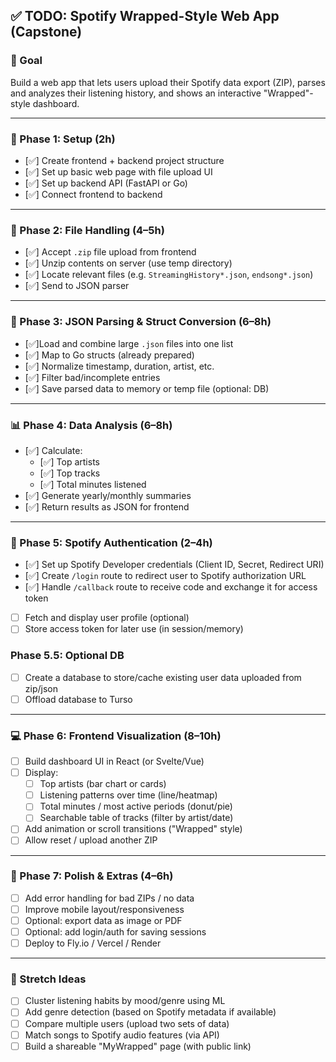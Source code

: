 ## ✅ TODO: Spotify Wrapped-Style Web App (Capstone)

### 🎯 Goal
Build a web app that lets users upload their Spotify data export (ZIP), parses and analyzes their listening history, and shows an interactive "Wrapped"-style dashboard.

---

### 🧱 Phase 1: Setup (2h)
- [✅] Create frontend + backend project structure
- [✅] Set up basic web page with file upload UI
- [✅] Set up backend API (FastAPI or Go)
- [✅] Connect frontend to backend

---

### 📂 Phase 2: File Handling (4–5h)
- [✅] Accept `.zip` file upload from frontend
- [✅] Unzip contents on server (use temp directory)
- [✅] Locate relevant files (e.g. `StreamingHistory*.json`, `endsong*.json`)
- [✅] Send to JSON parser

---

### 📄 Phase 3: JSON Parsing & Struct Conversion (6–8h)
- [✅]Load and combine large `.json` files into one list
- [✅] Map to Go structs (already prepared)
- [✅] Normalize timestamp, duration, artist, etc.
- [✅] Filter bad/incomplete entries
- [✅] Save parsed data to memory or temp file (optional: DB)

---

### 📊 Phase 4: Data Analysis (6–8h)
- [✅] Calculate:
  - [✅] Top artists
  - [✅] Top tracks
  - [✅] Total minutes listened
- [✅] Generate yearly/monthly summaries
- [✅] Return results as JSON for frontend

---

### 🔐 Phase 5: Spotify Authentication (2–4h)
- [✅] Set up Spotify Developer credentials (Client ID, Secret, Redirect URI)
- [✅] Create `/login` route to redirect user to Spotify authorization URL
- [✅] Handle `/callback` route to receive code and exchange it for access token
- [ ] Fetch and display user profile (optional)
- [ ] Store access token for later use (in session/memory)

### Phase 5.5: Optional DB
- [ ] Create a database to store/cache existing user data uploaded from zip/json
- [ ] Offload database to Turso
---

### 💻 Phase 6: Frontend Visualization (8–10h)
- [ ] Build dashboard UI in React (or Svelte/Vue)
- [ ] Display:
  - [ ] Top artists (bar chart or cards)
  - [ ] Listening patterns over time (line/heatmap)
  - [ ] Total minutes / most active periods (donut/pie)
  - [ ] Searchable table of tracks (filter by artist/date)
- [ ] Add animation or scroll transitions ("Wrapped" style)
- [ ] Allow reset / upload another ZIP

---

### 🧪 Phase 7: Polish & Extras (4–6h)
- [ ] Add error handling for bad ZIPs / no data
- [ ] Improve mobile layout/responsiveness
- [ ] Optional: export data as image or PDF
- [ ] Optional: add login/auth for saving sessions
- [ ] Deploy to Fly.io / Vercel / Render

---

### 🧠 Stretch Ideas
- [ ] Cluster listening habits by mood/genre using ML
- [ ] Add genre detection (based on Spotify metadata if available)
- [ ] Compare multiple users (upload two sets of data)
- [ ] Match songs to Spotify audio features (via API)
- [ ] Build a shareable "MyWrapped" page (with public link)
